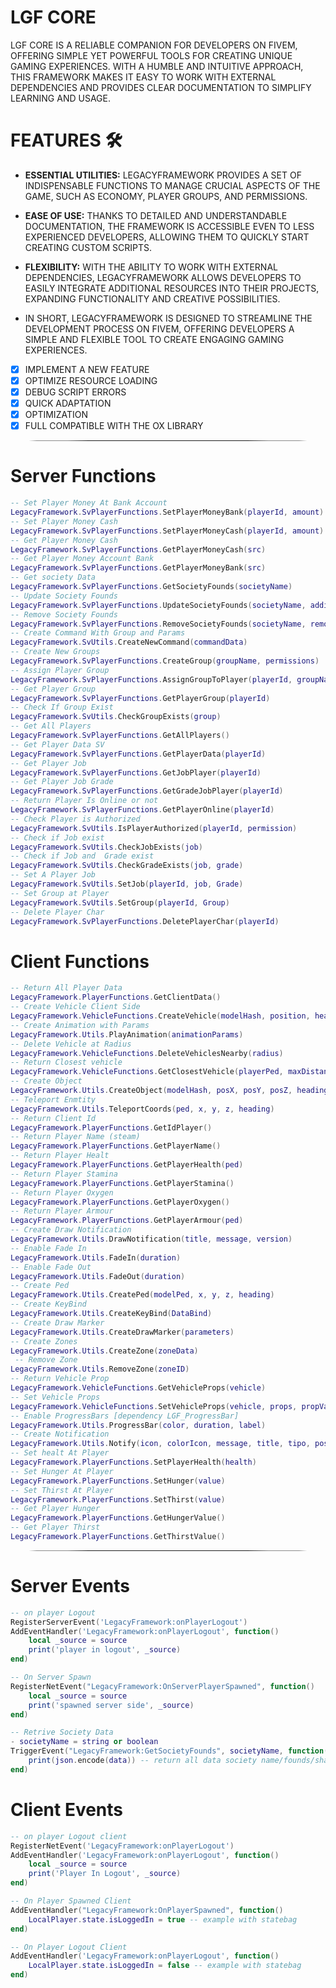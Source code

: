 # LGF CORE 

LGF CORE IS A RELIABLE COMPANION FOR DEVELOPERS ON FIVEM, OFFERING SIMPLE YET POWERFUL TOOLS FOR CREATING UNIQUE GAMING EXPERIENCES. WITH A HUMBLE AND INTUITIVE APPROACH, THIS FRAMEWORK MAKES IT EASY TO WORK WITH EXTERNAL DEPENDENCIES AND PROVIDES CLEAR DOCUMENTATION TO SIMPLIFY LEARNING AND USAGE.

# FEATURES 🛠️

- **ESSENTIAL UTILITIES:** LEGACYFRAMEWORK PROVIDES A SET OF INDISPENSABLE FUNCTIONS TO MANAGE CRUCIAL ASPECTS OF THE GAME, SUCH AS ECONOMY, PLAYER GROUPS, AND PERMISSIONS.

- **EASE OF USE:** THANKS TO DETAILED AND UNDERSTANDABLE DOCUMENTATION, THE FRAMEWORK IS ACCESSIBLE EVEN TO LESS EXPERIENCED DEVELOPERS, ALLOWING THEM TO QUICKLY START CREATING CUSTOM SCRIPTS.

- **FLEXIBILITY:** WITH THE ABILITY TO WORK WITH EXTERNAL DEPENDENCIES, LEGACYFRAMEWORK ALLOWS DEVELOPERS TO EASILY INTEGRATE ADDITIONAL RESOURCES INTO THEIR PROJECTS, EXPANDING FUNCTIONALITY AND CREATIVE POSSIBILITIES.

-  IN SHORT, LEGACYFRAMEWORK IS DESIGNED TO STREAMLINE THE DEVELOPMENT PROCESS ON FIVEM, OFFERING DEVELOPERS A SIMPLE AND FLEXIBLE TOOL TO CREATE ENGAGING GAMING EXPERIENCES.

- [x] IMPLEMENT A NEW FEATURE
- [x] OPTIMIZE RESOURCE LOADING
- [x] DEBUG SCRIPT ERRORS
- [x] QUICK ADAPTATION
- [x] OPTIMIZATION
- [x] FULL COMPATIBLE WITH THE OX LIBRARY

<hr style="border-radius: 50%; margin: 0 25px;">

# Server Functions


```lua
-- Set Player Money At Bank Account
LegacyFramework.SvPlayerFunctions.SetPlayerMoneyBank(playerId, amount)
-- Set Player Money Cash
LegacyFramework.SvPlayerFunctions.SetPlayerMoneyCash(playerId, amount)
-- Get Player Money Cash
LegacyFramework.SvPlayerFunctions.GetPlayerMoneyCash(src)
-- Get Player Money Account Bank
LegacyFramework.SvPlayerFunctions.GetPlayerMoneyBank(src)
-- Get society Data
LegacyFramework.SvPlayerFunctions.GetSocietyFounds(societyName)
-- Update Society Founds
LegacyFramework.SvPlayerFunctions.UpdateSocietyFounds(societyName, additionalFounds)
-- Remove Society Founds
LegacyFramework.SvPlayerFunctions.RemoveSocietyFounds(societyName, removedFounds)
-- Create Command With Group and Params
LegacyFramework.SvUtils.CreateNewCommand(commandData)
-- Create New Groups
LegacyFramework.SvPlayerFunctions.CreateGroup(groupName, permissions)
-- Assign Player Group
LegacyFramework.SvPlayerFunctions.AssignGroupToPlayer(playerId, groupName)
-- Get Player Group
LegacyFramework.SvPlayerFunctions.GetPlayerGroup(playerId)
-- Check If Group Exist 
LegacyFramework.SvUtils.CheckGroupExists(group)
-- Get All Players 
LegacyFramework.SvPlayerFunctions.GetAllPlayers()
-- Get Player Data SV
LegacyFramework.SvPlayerFunctions.GetPlayerData(playerId)
-- Get Player Job
LegacyFramework.SvPlayerFunctions.GetJobPlayer(playerId)
-- Get Player Job Grade
LegacyFramework.SvPlayerFunctions.GetGradeJobPlayer(playerId)
-- Return Player Is Online or not 
LegacyFramework.SvPlayerFunctions.GetPlayerOnline(playerId)
-- Check Player is Authorized
LegacyFramework.SvUtils.IsPlayerAuthorized(playerId, permission)
-- Check if Job exist
LegacyFramework.SvUtils.CheckJobExists(job)
-- Check if Job and  Grade exist
LegacyFramework.SvUtils.CheckGradeExists(job, grade)
-- Set A Player Job
LegacyFramework.SvUtils.SetJob(playerId, job, Grade)
-- Set Group at Player
LegacyFramework.SvUtils.SetGroup(playerId, Group)
-- Delete Player Char
LegacyFramework.SvPlayerFunctions.DeletePlayerChar(playerId)
```

# Client Functions


```lua
-- Return All Player Data
LegacyFramework.PlayerFunctions.GetClientData()
-- Create Vehicle Client Side
LegacyFramework.VehicleFunctions.CreateVehicle(modelHash, position, heading)
-- Create Animation with Params
LegacyFramework.Utils.PlayAnimation(animationParams)
-- Delete Vehicle at Radius
LegacyFramework.VehicleFunctions.DeleteVehiclesNearby(radius)
-- Return Closest vehicle
LegacyFramework.VehicleFunctions.GetClosestVehicle(playerPed, maxDistance)
-- Create Object
LegacyFramework.Utils.CreateObject(modelHash, posX, posY, posZ, heading)
-- Teleport Enmtity
LegacyFramework.Utils.TeleportCoords(ped, x, y, z, heading)
-- Return Client Id 
LegacyFramework.PlayerFunctions.GetIdPlayer()
-- Return Player Name (steam)
LegacyFramework.PlayerFunctions.GetPlayerName()
-- Return Player Healt
LegacyFramework.PlayerFunctions.GetPlayerHealth(ped)
-- Return Player Stamina
LegacyFramework.PlayerFunctions.GetPlayerStamina()
-- Return Player Oxygen
LegacyFramework.PlayerFunctions.GetPlayerOxygen()
-- Return Player Armour
LegacyFramework.PlayerFunctions.GetPlayerArmour(ped)
-- Create Draw Notification 
LegacyFramework.Utils.DrawNotification(title, message, version)
-- Enable Fade In 
LegacyFramework.Utils.FadeIn(duration)
-- Enable Fade Out
LegacyFramework.Utils.FadeOut(duration)
-- Create Ped
LegacyFramework.Utils.CreatePed(modelPed, x, y, z, heading)
-- Create KeyBind
LegacyFramework.Utils.CreateKeyBind(DataBind)
-- Create Draw Marker
LegacyFramework.Utils.CreateDrawMarker(parameters)
-- Create Zones
LegacyFramework.Utils.CreateZone(zoneData)
 -- Remove Zone
LegacyFramework.Utils.RemoveZone(zoneID)
-- Return Vehicle Prop 
LegacyFramework.VehicleFunctions.GetVehicleProps(vehicle)
-- Set Vehicle Props 
LegacyFramework.VehicleFunctions.SetVehicleProps(vehicle, props, propValueCustom)
-- Enable ProgressBars [dependency LGF_ProgressBar]
LegacyFramework.Utils.ProgressBar(color, duration, label)
-- Create Notification
LegacyFramework.Utils.Notify(icon, colorIcon, message, title, tipo, position, bgColor, duration)
-- Set healt At Player
LegacyFramework.PlayerFunctions.SetPlayerHealth(health)
-- Set Hunger At Player
LegacyFramework.PlayerFunctions.SetHunger(value)
-- Set Thirst At Player
LegacyFramework.PlayerFunctions.SetThirst(value)
-- Get Player Hunger
LegacyFramework.PlayerFunctions.GetHungerValue()
-- Get Player Thirst
LegacyFramework.PlayerFunctions.GetThirstValue()
```

<hr style="border-radius: 50%; margin: 0 25px;">


# Server Events


```lua
-- on player Logout
RegisterServerEvent('LegacyFramework:onPlayerLogout')
AddEventHandler('LegacyFramework:onPlayerLogout', function()
    local _source = source
    print('player in logout', _source)
end)

-- On Server Spawn
RegisterNetEvent("LegacyFramework:OnServerPlayerSpawned", function()
    local _source = source
    print('spawned server side', _source)
end)

-- Retrive Society Data
- societyName = string or boolean
TriggerEvent("LegacyFramework:GetSocietyFounds", societyName, function(data)
    print(json.encode(data)) -- return all data society name/founds/shared
end)

```

# Client Events



```lua
-- on player Logout client
RegisterNetEvent('LegacyFramework:onPlayerLogout')
AddEventHandler('LegacyFramework:onPlayerLogout', function()
    local _source = source
    print('Player In Logout', _source)
end)

-- On Player Spawned Client
AddEventHandler("LegacyFramework:OnPlayerSpawned", function()
    LocalPlayer.state.isLoggedIn = true -- example with statebag
end)

-- On Player Logout Client
AddEventHandler('LegacyFramework:onPlayerLogout', function()
    LocalPlayer.state.isLoggedIn = false -- example with statebag
end)
```

